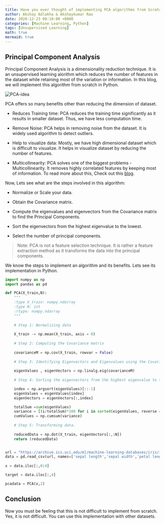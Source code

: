 ```yaml
---
title: Have you ever thought of implementing PCA algorithms from Scratch?
author: Akshay Adlakha & Akshaykumar Rao
date: 2020-12-23 08:10:00 +0800
categories: [Machine Learning, Python]
tags: [Unsupervised Learning]
math: true
mermaid: true
---
```



## Principal Component Analysis

Principal Component Analysis is a dimensionality reduction technique. It is an unsupervised learning alorithm which reduces the number of features in the dataset while retaining most of the variation or information. In this blog, we will implement this algorithm from scratch in Python.

![PCA-idea](/assets/img/sample/Principal_Component.png)

PCA offers so many benefits other than reducing the dimension of dataset. 

- Reduces Training time: PCA reduces the training time significantly as it results in smaller dataset. Thus, we have less computation time.

- Remove Noise: PCA helps in removing noise from the dataset. It is widely used algorithm to detect outliers.

- Help to visualize data: Mostly, we have high dimensional dataset which is difficult to visualize. It helps in visualize dataset by reducing the number of features.

- Multicollinearity: PCA solves one of the biggest problems - Multicollinearity. It removes highly correlated features by keeping most of information. To read more about this, Check out this [blog](https://thinkdatascience.github.io/posts/PCA/). 

Now, Lets see what are the steps involved in this algorithm:

- Normalize or Scale your data. 

- Obtain the Covariance matrix.

- Compute the eigenvalues and eigenvectors from the Covariance matrix to find the Principal Components.

- Sort the eigenvectors from the highest eigenvalue to the lowest.

- Select the number of principal components.


> Note: PCA is not a feature selection technique. It is rather a feature extraction method as it transforms the data into the principal components.

We know the steps to implement an algorithm and its benefits. Lets see its implementation in Python.


```python
import numpy as np
import pandas as pd

def PCA(X_train,N):
    """
    :type X_train: numpy.ndarray
    :type N: int
    :rtype: numpy.ndarray
    """
    
    # Step 1: Normalizing data
    
    X_train -= np.mean(X_train, axis = 0)  
    
    # Step 2: Computing the Covariance matrix
    
    covarianceM = np.cov(X_train, rowvar = False)
   
    # Step 3: Identifying Eigenvectors and Eigenvalues using the Covariance matrix.
    
    eigenValues , eigenVectors = np.linalg.eig(covarianceM)
    
    # Step 4: Sorting the eigenvectors from the highest eigenvalue to the lowest.

    index = np.argsort(eigenValues)[::-1]
    eigenValues = eigenValues[index]
    eigenVectors = eigenVectors[:,index]

    totalSum =sum(eigenValues)
    variance = [(i/totalSum)*100 for i in sorted(eigenValues, reverse = True)]
    cumValues = np.cumsum(variance)
    
    # Step 5: Transforming data.
    
    reducedData = np.dot(X_train, eigenVectors[:,:N])
    return (reducedData)


url = "https://archive.ics.uci.edu/ml/machine-learning-databases/iris/iris.data"
data = pd.read_csv(url, names=['sepal length','sepal width','petal length','petal width','target'])
 
x = data.iloc[:,0:4]

target = data.iloc[:,4]

pcadata = PCA(x,2)


```

## Conclusion

Now you must be feeling that this is not difficult to implement from scratch. Yes, it is not difficult. You can use this implementation with other datasets. 



 
